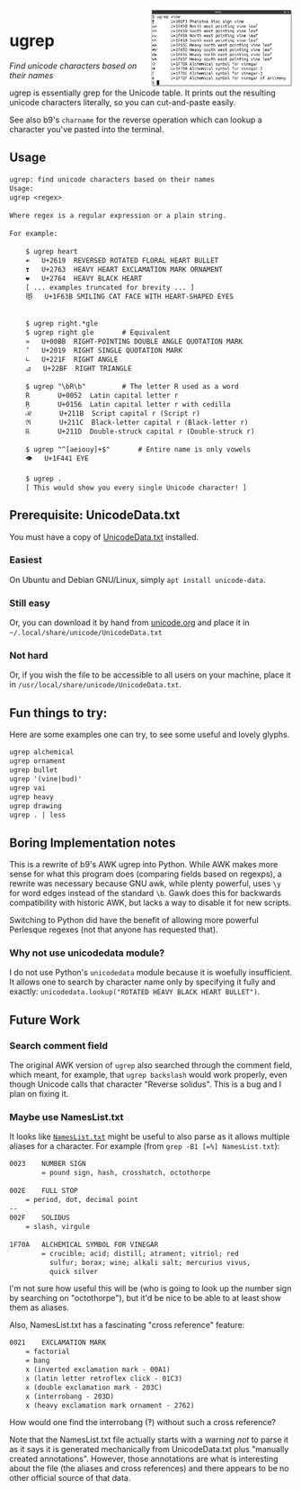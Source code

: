 <a href="README.md.d/screenshot.png">
<img align="right" src="README.md.d/screenshot.png" width="50%">
</a>

# ugrep
_Find unicode characters based on their names_

ugrep is essentially grep for the Unicode table. It prints out the
resulting unicode characters literally, so you can cut-and-paste
easily.

See also b9's `charname` for the reverse operation which can lookup a
character you've pasted into the terminal.

## Usage

    ugrep: find unicode characters based on their names
    Usage: 
	ugrep <regex>

	Where regex is a regular expression or a plain string. 

	For example:

	    $ ugrep heart
	    ☙	U+2619	REVERSED ROTATED FLORAL HEART BULLET
	    ❣	U+2763	HEAVY HEART EXCLAMATION MARK ORNAMENT
	    ❤	U+2764	HEAVY BLACK HEART
	    [ ... examples truncated for brevity ... ]
	    😻	U+1F63B	SMILING CAT FACE WITH HEART-SHAPED EYES


	    $ ugrep right.*gle
	    $ ugrep right gle       # Equivalent
	    »	U+00BB	RIGHT-POINTING DOUBLE ANGLE QUOTATION MARK
	    ’	U+2019	RIGHT SINGLE QUOTATION MARK
	    ∟	U+221F	RIGHT ANGLE
	    ⊿	U+22BF	RIGHT TRIANGLE

	    $ ugrep "\bR\b"         # The letter R used as a word
	    R       U+0052  Latin capital letter r
	    Ŗ       U+0156  Latin capital letter r with cedilla
	    ℛ       U+211B  Script capital r (Script r)
	    ℜ       U+211C  Black-letter capital r (Black-letter r)
	    ℝ       U+211D  Double-struck capital r (Double-struck r)

	    $ ugrep "^[aeiouy]+$"		# Entire name is only vowels
	    👁	U+1F441	EYE

	    $ ugrep .
	    [ This would show you every single Unicode character! ]


## Prerequisite: UnicodeData.txt

You must have a copy of
[UnicodeData.txt](https://unicode.org/Public/UNIDATA/UnicodeData.txt)
installed.

### Easiest

On Ubuntu and Debian GNU/Linux, simply `apt install unicode-data`.

### Still easy

Or, you can download it by hand from
[unicode.org](https://unicode.org/Public/UNIDATA/UnicodeData.txt)
and place it in `~/.local/share/unicode/UnicodeData.txt`

### Not hard

Or, if you wish the file to be accessible to all users on your machine,
place it in `/usr/local/share/unicode/UnicodeData.txt`. 

## Fun things to try:

Here are some examples one can try, to see some useful and lovely
glyphs.

    ugrep alchemical 
    ugrep ornament
    ugrep bullet
    ugrep '(vine|bud)'
    ugrep vai
    ugrep heavy
    ugrep drawing
    ugrep . | less


## Boring Implementation notes

This is a rewrite of b9's AWK ugrep into Python. While AWK makes more
sense for what this program does (comparing fields based on regexps),
a rewrite was necessary because GNU awk, while plenty powerful, uses
`\y` for word edges instead of the standard `\b`. Gawk does this for
backwards compatibility with historic AWK, but lacks a way to disable
it for new scripts.

Switching to Python did have the benefit of allowing more powerful
Perlesque regexes (not that anyone has requested that).

### Why not use unicodedata module?

I do not use Python's `unicodedata` module because it is woefully
insufficient. It allows one to search by character name only by
specifying it fully and exactly: `unicodedata.lookup("ROTATED HEAVY
BLACK HEART BULLET")`.

## Future Work

### Search comment field

The original AWK version of `ugrep` also searched through the comment
field, which meant, for example, that `ugrep backslash` would work
properly, even though Unicode calls that character "Reverse solidus".
This is a bug and I plan on fixing it.

### Maybe use NamesList.txt

It looks like
[`NamesList.txt`](https://unicode.org/Public/UNIDATA/NamesList.txt)
might be useful to also parse as it allows multiple aliases for a
character. For example (from `grep -B1 [=%] NamesList.txt`):

    0023    NUMBER SIGN
            = pound sign, hash, crosshatch, octothorpe

    002E    FULL STOP
	    = period, dot, decimal point
    --
    002F    SOLIDUS
	    = slash, virgule

    1F70A   ALCHEMICAL SYMBOL FOR VINEGAR
            = crucible; acid; distill; atrament; vitriol; red
              sulfur; borax; wine; alkali salt; mercurius vivus,
    	      quick silver

I'm not sure how useful this will be (who is going to look up the
number sign by searching on "octothorpe"), but it'd be nice to be able
to at least show them as aliases.

Also, NamesList.txt has a fascinating "cross reference" feature:

    0021    EXCLAMATION MARK
	    = factorial
	    = bang
	    x (inverted exclamation mark - 00A1)
	    x (latin letter retroflex click - 01C3)
	    x (double exclamation mark - 203C)
	    x (interrobang - 203D)
	    x (heavy exclamation mark ornament - 2762)

How would one find the interrobang (‽) without such a cross reference?

Note that the NamesList.txt file actually starts with a warning *not*
to parse it as it says it is generated mechanically from
UnicodeData.txt plus "manually created annotations". However, those
annotations are what is interesting about the file (the aliases and
cross references) and there appears to be no other official source of
that data.
